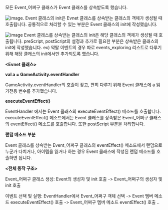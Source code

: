 모든 Event_어쩌구 클래스가 Event 클래스를 상속받도록 했습니다.

![image](https://github.com/dameun2224/No.7/assets/113423804/34388f01-d27a-4e97-9a1d-3a67d0a8053f).
Event 클래스의 init은 Evnet 클래스를 상속받는 클래스의 객체가 생성될 때 호출됩니다. 공통적으로 처리할 수 있는 부분은 Event 클래스의 init에 작성했습니다.

![image](https://github.com/dameun2224/No.7/assets/113423804/e4bbd028-ffb8-49f4-a45e-c02a490019fe)
Event 클래스를 상속받는 클래스의 init은 해당 클래스의 객체가 생성될 때 호출됩니다. preScript, postScript의 설정과 추가로 필요한 부분은 상속받은 클래스의 init에 작성했습니다.
ex) 약탈 이벤트의 경우 따로 events_exploring 리스트로 다루기 위해 해당 클래스의 init에서만 추가되도록 했습니다.

**<Evnet 클래스>**

**val a = GameActivity.eventHandler**

GameActivity.eventHandler의 호출이 잦고, 편히 다루기 위해 Event 클래스에 a 읽기전용 변수를 추가했습니다.

**executeEventEffect()**

EventHandler 에서는 Event 클래스의 executeEventEffect() 메소드를 호출합니다. executeEventEffect() 메소드에서는 Event 클래스를 상속받은 Event_어쩌구 클래스의 eventEffect() 메소드를 호출합니다. 또한 postScript 부분을 처리합니다.

**랜덤 메소드 부분**

Event 클래스를 상속받는 Event_어쩌구 클래스의 eventEffect() 메소드에서 랜덤으로 누군가 다치거나, 아이템을 잃거나 하는 경우 Event 클래스에 작성된 랜덤 메소드를 호출하면 됩니다.

**<전체 동작 구조>**

Event_어쩌구 클래스 생성: Event의 생성자 및 init 호출 -> Event_어쩌구의 생성자 및 init 호출

이벤트 선택 및 실행: EventHandler에서 Event_어쩌구 객체 선택 ->  Event 멤버 메소드 executeEventEffect() 호출 -> Event_어쩌구 멤버 메소드 eventEffect() 호출 ..
